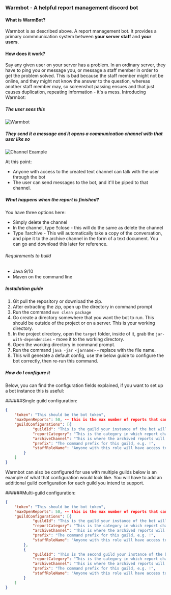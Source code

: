 ### Warmbot - A helpful report management discord bot

#### What is WarmBot?
Warmbot is as described above. A report management bot. It provides a primary commnunication system between **your server staff**
and **your users**. 

#### How does it work?

Say any given user on your server has a problem. In an ordinary server, they have to ping you or message you, or message a staff member
in order to get the problem solved. This is bad because the staff member might not be online, and they might not know the answer to
the question, whereas another staff member may, so screenshot passing ensues and that just causes duplication, repeating information - 
it's a mess. Introducing Warmbot:


##### The user sees this
![Warmbot](https://i.imgur.com/EJEC0Eu.png)


##### They send it a message and it opens a communication channel with that user like so

![Channel Example](https://i.imgur.com/NUCtmNZ.png)

At this point:
 - Anyone with access to the created text channel can talk with the user through the bot
 - The user can send messages to the bot, and it'll be piped to that channel.


##### What happens when the report is finished? 
You have three options here:
 - Simply delete the channel
 - In the channel, type !!close - this will do the same as delete the channel
 - Type !!archive - This will automatically take a copy of the conversation, and pipe it to the archive channel in the form of a text document. You can go and download this later for reference.

###### Requirements to build
 - Java 9/10
 - Maven on the command line

##### Installation guide
 1. Git pull the repository or download the zip.
 2. After extracting the zip, open up the directory in command prompt
 3. Run the command `mvn clean package`
 4. Go create a directory somewhere that you want the bot to run. This should be outside of the project or on a server. This is your working directory.
 5. In the project directory, open the `target` folder, inside of it, grab the `jar-with-dependencies` - move it to the working directory. 
6. Open the working directory in command prompt. 
7. Run the command `java -jar <jarname>` - replace <jarname> with the file name.
8. This will generate a default config, use the below guide to configure the bot correctly, then re-run this command.

##### How do I configure it

Below, you can find the configuration fields explained, if you want to set up a bot instance this is useful: 

######Single guild configuration: 

```json
{
	"token": "This should be the bot token",
	"maxOpenReports": 50, -- this is the max number of reports that can be opened in any configured guild. 
	"guildConfigurations": [{
			"guildId": "This is the guild your instance of the bot will run on - it should be the guild ID",
			"reportCategory": "This is the category in which report channels will be made - it should be the report category ID",
			"archiveChannel": "This is where the archived reports will go - it should be the channel ID",
			"prefix": "The command prefix for this guild, e.g. !",
			"staffRoleName": "Anyone with this role will have access to the bot, anyone without won't."
		}
	]
}
```

Warmbot can also be configured for use with multiple guilds below is an example of what that configuration would look like. 
You will have to add an additional guild configuration for each guild you intend to support. 

######Multi-guild configuration: 

```json
{
	"token": "This should be the bot token",
	"maxOpenReports": 50, -- this is the max number of reports that can be opened in any configured guild. 
	"guildConfigurations": [{
			"guildId": "This is the guild your instance of the bot will run on - it should be the guild ID",
			"reportCategory": "This is the category in which report channels will be made - it should be the report category ID",
			"archiveChannel": "This is where the archived reports will go - it should be the channel ID",
			"prefix": "The command prefix for this guild, e.g. !",
			"staffRoleName": "Anyone with this role will have access to the bot, anyone without won't."
		},
		{
			"guildId": "This is the second guild your instance of the bot will run on - it should be the guild ID",
			"reportCategory": "This is the category in which report channels will be made - it should be the report category ID",
			"archiveChannel": "This is where the archived reports will go - it should be the channel ID",
			"prefix": "The command prefix for this guild, e.g. !",
			"staffRoleName": "Anyone with this role will have access to the bot, anyone without won't."
		}
	]
}
```

